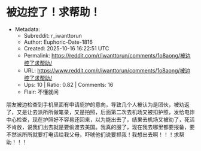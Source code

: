 # 被边控了！求帮助！

- Metadata:
  - Subreddit: r_iwanttorun
  - Author: Euphoric-Date-1816
  - Created: 2025-10-16 16:22:51 UTC
  - Permalink: https://reddit.com/r/iwanttorun/comments/1o8aong/被边控了求帮助/
  - URL: https://www.reddit.com/r/iwanttorun/comments/1o8aong/被边控了求帮助/
  - Ups: 10 | Ratio: 0.82 | Comments: 16
  - Flair: 不懂就问


朋友被边检查到手机里面有申请庇护的意向，导致几个人被认为是团伙，被劝返了，又是让去派所所做笔录，又是拍照，后面第二次去机场又被扣护照，发给电诈中心检查，现在护照好不容易还回来，以为能出去了，结果去机场又被劝了，死活不肯放，说我们出去就是要偷渡去美国。我真的服了，现在我去哪里都要报备，要不然派所所就要打电话给我父母，吓唬他们说要抓我！我想出去啊！！！求帮助！！！

